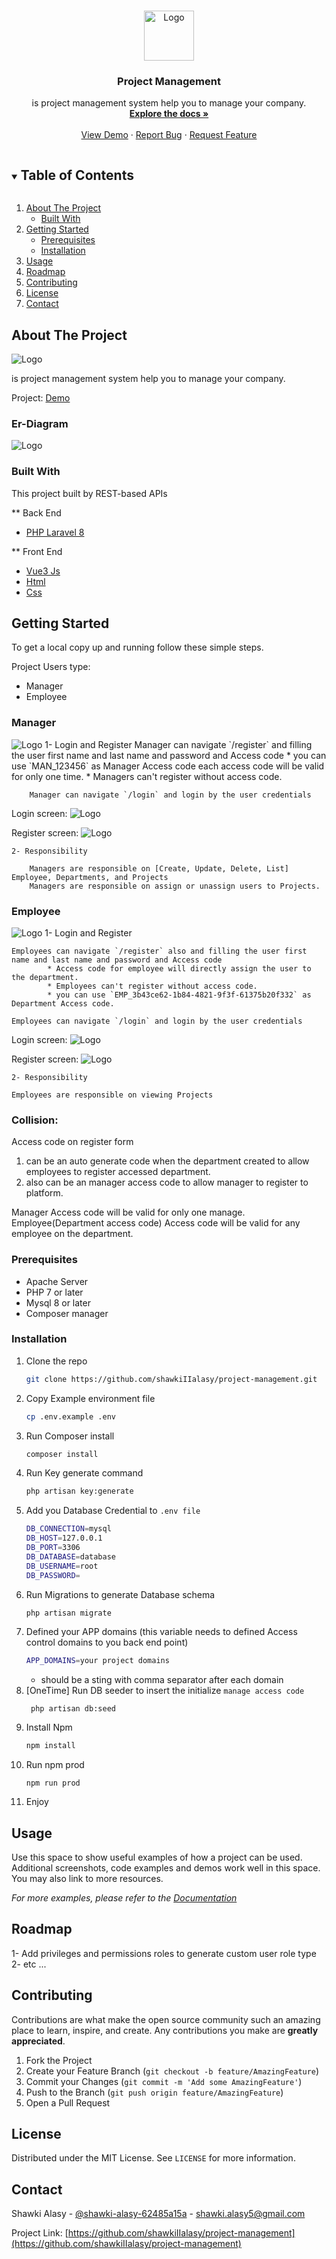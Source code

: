 <!-- PROJECT LOGO -->
<br />
<p align="center">
  <a href="https://github.com/github_username/repo_name">
    <img src="images/logo.png" alt="Logo" width="80" height="80">
  </a>

<h3 align="center">Project Management</h3>

  <p align="center">
    is project management system help you to manage your company.
    <br />
    <a href="https://github.com/shawkiIIalasy/project-management"><strong>Explore the docs »</strong></a>
    <br />
    <br />
    <a href="http://ec2-35-158-161-0.eu-central-1.compute.amazonaws.com">View Demo</a>
    ·
    <a href="https://github.com/shawkiIIalasy/project-management/issues">Report Bug</a>
    ·
    <a href="https://github.com/shawkiIIalasy/project-management/issues">Request Feature</a>
  </p>
</p>



<!-- TABLE OF CONTENTS -->
<details open="open">
  <summary><h2 style="display: inline-block">Table of Contents</h2></summary>
  <ol>
    <li>
      <a href="#about-the-project">About The Project</a>
      <ul>
        <li><a href="#built-with">Built With</a></li>
      </ul>
    </li>
    <li>
      <a href="#getting-started">Getting Started</a>
      <ul>
        <li><a href="#prerequisites">Prerequisites</a></li>
        <li><a href="#installation">Installation</a></li>
      </ul>
    </li>
    <li><a href="#usage">Usage</a></li>
    <li><a href="#roadmap">Roadmap</a></li>
    <li><a href="#contributing">Contributing</a></li>
    <li><a href="#license">License</a></li>
    <li><a href="#contact">Contact</a></li>
  </ol>
</details>



<!-- ABOUT THE PROJECT -->
## About The Project

<img src="/public/images/manager-dashboard.png" alt="Logo">

is project management system help you to manage your company.

Project: [Demo](http://ec2-35-158-161-0.eu-central-1.compute.amazonaws.com)

### Er-Diagram
<img src="/public/images/er-diagram.png" alt="Logo">


### Built With
This project built by REST-based APIs

** Back End 
* [PHP Laravel 8]()

** Front End
* [Vue3 Js]()
* [Html]()
* [Css]()



<!-- GETTING STARTED -->
## Getting Started

To get a local copy up and running follow these simple steps.


Project Users type: 
* Manager 
* Employee 

### Manager 
<img src="/public/images/manager-dashboard.png" alt="Logo">
    1- Login and Register
        Manager can navigate `/register` and filling the user first name and last name and password and Access code 
        * you can use `MAN_123456` as Manager Access code each access code will be valid for only one time.
        * Managers can't register without access code.
        
        Manager can navigate `/login` and login by the user credentials

Login screen:
<img src="/public/images/login.png" alt="Logo">

Register screen:
<img src="/public/images/manager-register.png" alt="Logo">
    
    2- Responsibility

        Managers are responsible on [Create, Update, Delete, List] Employee, Departments, and Projects
        Managers are responsible on assign or unassign users to Projects.


### Employee
<img src="/public/images/employee-dashboard.png" alt="Logo">
    1- Login and Register

    Employees can navigate `/register` also and filling the user first name and last name and password and Access code
            * Access code for employee will directly assign the user to the department.
            * Employees can't register without access code.
            * you can use `EMP_3b43ce62-1b84-4821-9f3f-61375b20f332` as Department Access code.

    Employees can navigate `/login` and login by the user credentials
    
Login screen:
<img src="/public/images/login.png" alt="Logo">
    
Register screen:
<img src="/public/images/employee-register.png" alt="Logo">

    2- Responsibility

    Employees are responsible on viewing Projects


### Collision: 

Access code on register form
 1. can be an auto generate code when the department created to allow employees to register accessed department.
 2. also can be an manager access code to allow manager to register to platform.


Manager Access code will be valid for only one manage.
Employee(Department access code) Access code will be valid for any employee on the department.

### Prerequisites

* Apache Server
* PHP 7 or later
* Mysql 8 or later
* Composer manager

### Installation

1. Clone the repo
   ```sh
   git clone https://github.com/shawkiIIalasy/project-management.git
   ```
2. Copy Example environment file
   ```sh
   cp .env.example .env
   ```
3. Run Composer install
    ```sh
    composer install
    ```
4. Run Key generate command
    ```sh
    php artisan key:generate    
    ```
5. Add you Database Credential to `.env file`
    ```sh
    DB_CONNECTION=mysql
    DB_HOST=127.0.0.1
    DB_PORT=3306
    DB_DATABASE=database
    DB_USERNAME=root
    DB_PASSWORD=
    ```
6. Run Migrations to generate Database schema
    ```sh
    php artisan migrate
    ```
7. Defined your APP domains (this variable needs to defined Access control domains to you back end point)
    ```sh
    APP_DOMAINS=your project domains
    ```
   * should be a sting with comma separator after each domain
8. [OneTime] Run DB seeder to insert the initialize `manage access code`
   ```
    php artisan db:seed
   ```
9. Install Npm
   ```sh
   npm install
   ```
10. Run npm prod
    ```
    npm run prod
     ```
11. Enjoy



<!-- USAGE EXAMPLES -->
## Usage

Use this space to show useful examples of how a project can be used. Additional screenshots, code examples and demos work well in this space. You may also link to more resources.

_For more examples, please refer to the [Documentation](https://example.com)_



<!-- ROADMAP -->
## Roadmap

1- Add privileges and permissions roles to generate custom user role type
2- etc ...


<!-- CONTRIBUTING -->
## Contributing

Contributions are what make the open source community such an amazing place to learn, inspire, and create. Any contributions you make are **greatly appreciated**.

1. Fork the Project
2. Create your Feature Branch (`git checkout -b feature/AmazingFeature`)
3. Commit your Changes (`git commit -m 'Add some AmazingFeature'`)
4. Push to the Branch (`git push origin feature/AmazingFeature`)
5. Open a Pull Request



<!-- LICENSE -->
## License

Distributed under the MIT License. See `LICENSE` for more information.



<!-- CONTACT -->
## Contact

Shawki Alasy - [@shawki-alasy-62485a15a](https://www.linkedin.com/in/shawki-alasy-62485a15a/) - shawki.alasy5@gmail.com

Project Link: [https://github.com/shawkiIIalasy/project-management](https://github.com/shawkiIIalasy/project-management)
